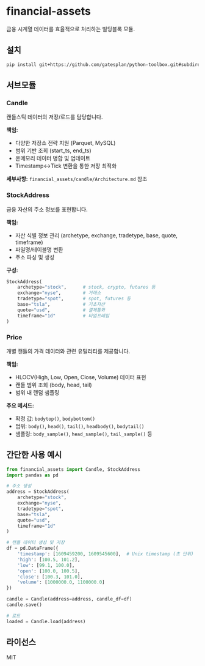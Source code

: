 # financial-assets

금융 시계열 데이터를 효율적으로 처리하는 빌딩블록 모듈.

## 설치

```bash
pip install git+https://github.com/gatesplan/python-toolbox.git#subdirectory=packages/financial-assets
```

## 서브모듈

### Candle
캔들스틱 데이터의 저장/로드를 담당합니다.

**책임:**
- 다양한 저장소 전략 지원 (Parquet, MySQL)
- 범위 기반 조회 (start_ts, end_ts)
- 온메모리 데이터 병합 및 업데이트
- Timestamp↔Tick 변환을 통한 저장 최적화

**세부사항:** `financial_assets/candle/Architecture.md` 참조

### StockAddress
금융 자산의 주소 정보를 표현합니다.

**책임:**
- 자산 식별 정보 관리 (archetype, exchange, tradetype, base, quote, timeframe)
- 파일명/테이블명 변환
- 주소 파싱 및 생성

**구성:**
```python
StockAddress(
    archetype="stock",      # stock, crypto, futures 등
    exchange="nyse",        # 거래소
    tradetype="spot",       # spot, futures 등
    base="tsla",            # 기초자산
    quote="usd",            # 결제통화
    timeframe="1d"          # 타임프레임
)
```

### Price
개별 캔들의 가격 데이터와 관련 유틸리티를 제공합니다.

**책임:**
- HLOCV(High, Low, Open, Close, Volume) 데이터 표현
- 캔들 범위 조회 (body, head, tail)
- 범위 내 랜덤 샘플링

**주요 메서드:**
- 확정 값: `bodytop()`, `bodybottom()`
- 범위: `body()`, `head()`, `tail()`, `headbody()`, `bodytail()`
- 샘플링: `body_sample()`, `head_sample()`, `tail_sample()` 등

## 간단한 사용 예시

```python
from financial_assets import Candle, StockAddress
import pandas as pd

# 주소 생성
address = StockAddress(
    archetype="stock",
    exchange="nyse",
    tradetype="spot",
    base="tsla",
    quote="usd",
    timeframe="1d"
)

# 캔들 데이터 생성 및 저장
df = pd.DataFrame({
    'timestamp': [1609459200, 1609545600],  # Unix timestamp (초 단위)
    'high': [100.5, 101.2],
    'low': [99.1, 100.0],
    'open': [100.0, 100.5],
    'close': [100.3, 101.0],
    'volume': [1000000.0, 1100000.0]
})

candle = Candle(address=address, candle_df=df)
candle.save()

# 로드
loaded = Candle.load(address)
```

## 라이선스

MIT
